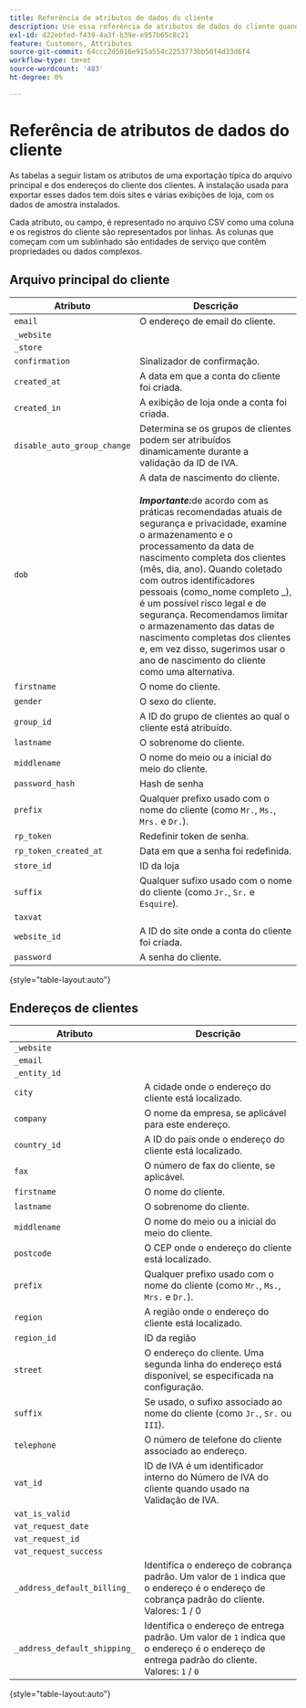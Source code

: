 ```yaml
---
title: Referência de atributos de dados do cliente
description: Use essa referência de atributos de dados do cliente quando trabalhar com importações e exportações de dados do cliente.
exl-id: d22ebfed-f439-4a3f-b39e-e957b65c8c21
feature: Customers, Attributes
source-git-commit: 64ccc2d5016e915a554c2253773bb50f4d33d6f4
workflow-type: tm+mt
source-wordcount: '483'
ht-degree: 0%

---
```


# Referência de atributos de dados do cliente

As tabelas a seguir listam os atributos de uma exportação típica do arquivo principal e dos endereços do cliente dos clientes. A instalação usada para exportar esses dados tem dois sites e várias exibições de loja, com os dados de amostra instalados.

Cada atributo, ou campo, é representado no arquivo CSV como uma coluna e os registros do cliente são representados por linhas. As colunas que começam com um sublinhado são entidades de serviço que contêm propriedades ou dados complexos.

## Arquivo principal do cliente

| Atributo | Descrição |
|--- |--- |
| `email` | O endereço de email do cliente. |
| `_website` |  |
| `_store` |  |
| `confirmation` | Sinalizador de confirmação. |
| `created_at` | A data em que a conta do cliente foi criada. |
| `created_in` | A exibição de loja onde a conta foi criada. |
| `disable_auto_group_change` | Determina se os grupos de clientes podem ser atribuídos dinamicamente durante a validação da ID de IVA. |
| `dob` | A data de nascimento do cliente. <br><br>**_Importante:_**&#x200B;de acordo com as práticas recomendadas atuais de segurança e privacidade, examine o armazenamento e o processamento da data de nascimento completa dos clientes (mês, dia, ano). Quando coletado com outros identificadores pessoais (como_nome completo _), é um possível risco legal e de segurança. Recomendamos limitar o armazenamento das datas de nascimento completas dos clientes e, em vez disso, sugerimos usar o ano de nascimento do cliente como uma alternativa. |
| `firstname` | O nome do cliente. |
| `gender` | O sexo do cliente. |
| `group_id` | A ID do grupo de clientes ao qual o cliente está atribuído. |
| `lastname` | O sobrenome do cliente. |
| `middlename` | O nome do meio ou a inicial do meio do cliente. |
| `password_hash` | Hash de senha |
| `prefix` | Qualquer prefixo usado com o nome do cliente (como `Mr.`, `Ms.`, `Mrs.` e `Dr.`). |
| `rp_token` | Redefinir token de senha. |
| `rp_token_created_at` | Data em que a senha foi redefinida. |
| `store_id` | ID da loja |
| `suffix` | Qualquer sufixo usado com o nome do cliente (como `Jr.`, `Sr.` e `Esquire`). |
| `taxvat` |  |
| `website_id` | A ID do site onde a conta do cliente foi criada. |
| `password` | A senha do cliente. |

{style="table-layout:auto"}

## Endereços de clientes

| Atributo | Descrição |
|--- |--- |
| `_website` |  |
| `_email` |  |
| `_entity_id` |  |
| `city` | A cidade onde o endereço do cliente está localizado. |
| `company` | O nome da empresa, se aplicável para este endereço. |
| `country_id` | A ID do país onde o endereço do cliente está localizado. |
| `fax` | O número de fax do cliente, se aplicável. |
| `firstname` | O nome do cliente. |
| `lastname` | O sobrenome do cliente. |
| `middlename` | O nome do meio ou a inicial do meio do cliente. |
| `postcode` | O CEP onde o endereço do cliente está localizado. |
| `prefix` | Qualquer prefixo usado com o nome do cliente (como `Mr.`, `Ms.`, `Mrs.` e `Dr.`). |
| `region` | A região onde o endereço do cliente está localizado. |
| `region_id` | ID da região |
| `street` | O endereço do cliente. Uma segunda linha do endereço está disponível, se especificada na configuração. |
| `suffix` | Se usado, o sufixo associado ao nome do cliente (como `Jr.`, `Sr.` ou `III`). |
| `telephone` | O número de telefone do cliente associado ao endereço. |
| `vat_id` | ID de IVA é um identificador interno do Número de IVA do cliente quando usado na Validação de IVA. |
| `vat_is_valid` |  |
| `vat_request_date` |  |
| `vat_request_id` |  |
| `vat_request_success` |  |
| `_address_default_billing_` | Identifica o endereço de cobrança padrão. Um valor de `1` indica que o endereço é o endereço de cobrança padrão do cliente. Valores: 1 / 0 |
| `_address_default_shipping_` | Identifica o endereço de entrega padrão. Um valor de `1` indica que o endereço é o endereço de entrega padrão do cliente. Valores: `1` / `0` |

{style="table-layout:auto"}
